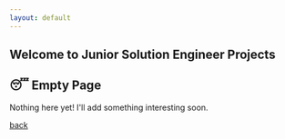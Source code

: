```yaml
---
layout: default
---
```


## Welcome to Junior Solution Engineer Projects 

## 😴 Empty Page

Nothing here yet! I'll add something interesting soon.

[back](./)
